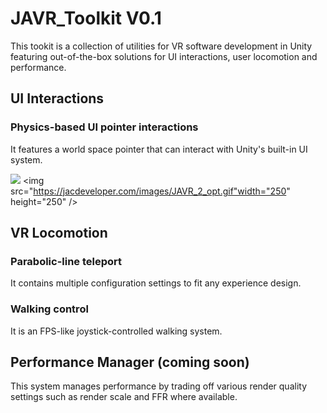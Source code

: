 # JAVR_Toolkit V0.1
This tookit is a collection of utilities for VR software development in Unity featuring out-of-the-box solutions for UI interactions, user locomotion and performance. 

## UI Interactions

### Physics-based UI pointer interactions
It features a world space pointer that can interact with Unity's built-in UI system.

![](https://jacdeveloper.com/images/JAVR_2_opt.gif)
<img src="https://jacdeveloper.com/images/JAVR_2_opt.gif"width="250" height="250" />

## VR Locomotion

### Parabolic-line teleport
It contains multiple configuration settings to fit any experience design.

### Walking control
It is an FPS-like joystick-controlled walking system.

## Performance Manager (coming soon)
This system manages performance by trading off various render quality settings such as render scale and FFR where available.
